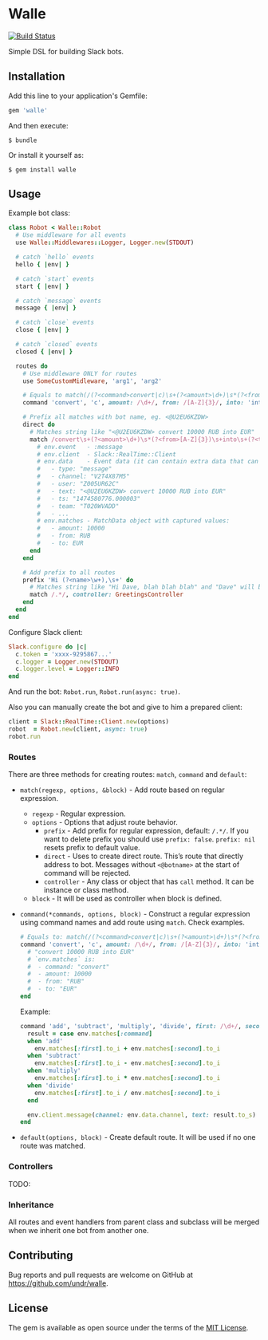 # Walle

[![Build Status](https://travis-ci.org/undr/walle.svg?branch=master)](https://travis-ci.org/undr/walle)

Simple DSL for building Slack bots.

## Installation

Add this line to your application's Gemfile:

```ruby
gem 'walle'
```

And then execute:

```
$ bundle
```

Or install it yourself as:

```
$ gem install walle
```

## Usage

Example bot class:

```ruby
class Robot < Walle::Robot
  # Use middleware for all events
  use Walle::Middlewares::Logger, Logger.new(STDOUT)

  # catch `hello` events
  hello { |env| }

  # catch `start` events
  start { |env| }

  # catch `message` events
  message { |env| }

  # catch `close` events
  close { |env| }

  # catch `closed` events
  closed { |env| }

  routes do
    # Use middleware ONLY for routes
    use SomeCustomMidleware, 'arg1', 'arg2'

    # Equals to match(/(?<command>convert|c)\s+(?<amount>\d+)\s*(?<from>[A-Z]{3})\s+into\s+(?<to>[A-Z]{3})/, controller: CurrencyConvertor)
    command 'convert', 'c', amount: /\d+/, from: /[A-Z]{3}/, into: 'into', to: /[A-Z]{3}/, delimiter: /\s+/, controller: CurrencyConvertor

    # Prefix all matches with bot name, eg. <@U2EU6KZDW>
    direct do
      # Matches string like "<@U2EU6KZDW> convert 10000 RUB into EUR"
      match /convert\s+(?<amount>\d+)\s*(?<from>[A-Z]{3})\s+into\s+(?<to>[A-Z]{3})/ do |env|
        # env.event   - :message
        # env.client  - Slack::RealTime::Client
        # env.data    - Event data (it can contain extra data that can be added in middlewares)
        #   - type: "message"
        #   - channel: "V2T4X87M5"
        #   - user: "Z005UR62C"
        #   - text: "<@U2EU6KZDW> convert 10000 RUB into EUR"
        #   - ts: "1474580776.000003"
        #   - team: "T020WVADD"
        #   - ...
        # env.matches - MatchData object with captured values:
        #   - amount: 10000
        #   - from: RUB
        #   - to: EUR
      end
    end

    # Add prefix to all routes
    prefix 'Hi (?<name>\w+),\s+' do
      # Matches string like "Hi Dave, blah blah blah" and "Dave" will be captured in env.matches[:name]
      match /.*/, controller: GreetingsController
    end
  end
end
```

Configure Slack client:

```ruby
Slack.configure do |c|
  c.token = 'xxxx-9295867...'
  c.logger = Logger.new(STDOUT)
  c.logger.level = Logger::INFO
end
```

And run the bot: `Robot.run`, `Robot.run(async: true)`.

Also you can manually create the bot and give to him a prepared client:

```ruby
client = Slack::RealTime::Client.new(options)
robot  = Robot.new(client, async: true)
robot.run
```

### Routes

There are three methods for creating routes: `match`, `command` and `default`:

- `match(regexp, options, &block)` - Add route based on regular expression.
  - `regexp` - Regular expression.
  - `options` - Options that adjust route behavior.
    - `prefix` - Add prefix for regular expression, default: `/.*/`. If you want to delete prefix you should use `prefix: false`. `prefix: nil` resets prefix to default value.
    - `direct` -  Uses to create direct route. This’s route that directly address to bot. Messages without `<@botname>` at the start of command will be rejected.
    - `controller` - Any class or object that has `call` method. It can be instance or class method.
  - `block` - It will be used as controller when block is defined.


- `command(*commands, options, block)` - Construct a regular expression using command names and add route using `match`. Check examples.

  ```ruby
  # Equals to: match(/(?<command>convert|c)\s+(?<amount>\d+)\s*(?<from>[A-Z]{3})\s+into\s+(?<to>[A-Z]{3})/, controller: CurrencyConvertor)
  command 'convert', 'c', amount: /\d+/, from: /[A-Z]{3}/, into: 'into', to: /[A-Z]{3}/, delimiter: /\s+/ do |env|
    # "convert 10000 RUB into EUR"
    # `env.matches` is:
    #  - command: "convert"
    #  - amount: 10000
    #  - from: "RUB"
    #  - to: "EUR"
  end
  ```

  Example:

  ```ruby
  command 'add', 'subtract', 'multiply', 'divide', first: /\d+/, second: /\d+/ do |env|
    result = case env.matches[:command]
    when 'add'
      env.matches[:first].to_i + env.matches[:second].to_i
    when 'subtract'
      env.matches[:first].to_i - env.matches[:second].to_i
    when 'multiply'
      env.matches[:first].to_i * env.matches[:second].to_i
    when 'divide'
      env.matches[:first].to_i / env.matches[:second].to_i
    end

    env.client.message(channel: env.data.channel, text: result.to_s)
  end
  ```

- `default(options, block)` - Create default route. It will be used if no one route was matched.

### Controllers

TODO:

### Inheritance

All routes and event handlers from parent class and subclass will be merged when we inherit one bot from another one.

## Contributing

Bug reports and pull requests are welcome on GitHub at https://github.com/undr/walle.

## License

The gem is available as open source under the terms of the [MIT License](http://opensource.org/licenses/MIT).
